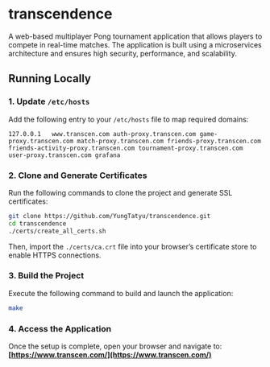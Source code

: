 # transcendence
A web-based multiplayer Pong tournament application that allows players to compete in real-time matches. The application is built using a microservices architecture and ensures high security, performance, and scalability.

## Running Locally
### 1. Update `/etc/hosts`
Add the following entry to your `/etc/hosts` file to map required domains:
```
127.0.0.1   www.transcen.com auth-proxy.transcen.com game-proxy.transcen.com match-proxy.transcen.com friends-proxy.transcen.com friends-activity-proxy.transcen.com tournament-proxy.transcen.com user-proxy.transcen.com grafana
```

### 2. Clone and Generate Certificates
Run the following commands to clone the project and generate SSL certificates:
```bash
git clone https://github.com/YungTatyu/transcendence.git
cd transcendence
./certs/create_all_certs.sh
```
Then, import the `./certs/ca.crt` file into your browser’s certificate store to enable HTTPS connections.

### 3. Build the Project
Execute the following command to build and launch the application:
```bash
make
```
### 4. Access the Application
Once the setup is complete, open your browser and navigate to:  
**[https://www.transcen.com/](https://www.transcen.com/)**
